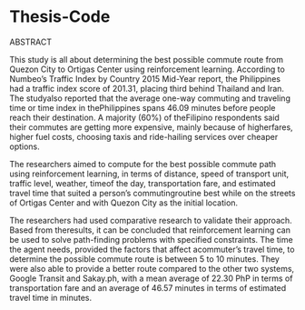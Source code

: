 # Thesis-Code

ABSTRACT

This study is all about determining the best possible commute
route from Quezon City to Ortigas Center using reinforcement
learning. According to Numbeo’s Traffic Index by Country 2015
Mid-Year report, the Philippines had a traffic index score of
201.31, placing third behind Thailand and Iran. The studyalso
reported that the average one-way commuting and traveling time
or time index in thePhilippines spans 46.09 minutes before people
reach their destination. A majority (60%) of theFilipino
respondents said their commutes are getting more expensive,
mainly because of higherfares, higher fuel costs, choosing taxis
and ride-hailing services over cheaper options.

The researchers aimed to compute for the best possible
commute path using reinforcement learning, in terms of distance,
speed of transport unit, traffic level, weather, timeof the day,
transportation fare, and estimated travel time that suited a
person’s commutingroutine best while on the streets of Ortigas
Center and with Quezon City as the initial location.

The researchers had used comparative research to validate
their approach. Based from theresults, it can be concluded that
reinforcement learning can be used to solve path-finding
problems with specified constraints. The time the agent needs,
provided the factors that affect acommuter’s travel time, to
determine the possible commute route is between 5 to 10 minutes.
They were also able to provide a better route compared to the
other two systems, Google Transit and Sakay.ph, with a mean
average of 22.30 PhP in terms of transportation fare and an
average of 46.57 minutes in terms of estimated travel time in
minutes.

